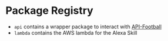 # Package Registry

- `api` contains a wrapper package to interact with [API-Football](https://api-football.com)
- `lambda` contains the AWS lambda for the Alexa Skill
